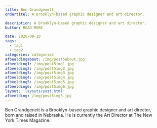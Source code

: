 ```yaml
---
title: Ben Grandgenett
ondertitel: A Brooklyn-based graphic designer and art director.

description: A Brooklyn-based graphic designer and art director.
button: READ MORE

date: 2020-09-10
tags:
  - tag1
  - tag2
categories: categorie2
afbeeldingabout: /img/post5about.jpg
afbeelding1: /img/post5img1.jpg
afbeelding2: /img/post5img2.jpg
afbeelding3: /img/post5img3.jpg
afbeelding4: /img/post5img4.jpg
afbeelding5: /img/post5img5.jpg
afbeelding6: /img/post5img6.jpg
layout: 'layouts/post.html'
afbeelding: /img/post5img5.jpg
---
```


Ben Grandgenett is a Brooklyn-based graphic designer and art director, born and raised in Nebraska. He is currently the Art Director at The New York Times Magazine.
